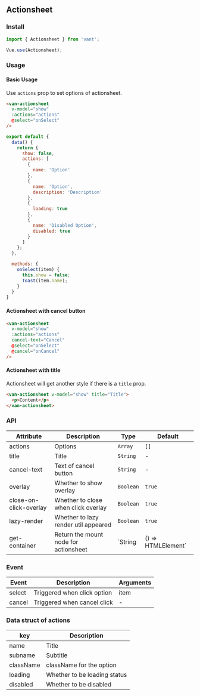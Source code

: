 ## Actionsheet

### Install
``` javascript
import { Actionsheet } from 'vant';

Vue.use(Actionsheet);
```

### Usage

#### Basic Usage
Use `actions` prop to set options of actionsheet. 

```html
<van-actionsheet
  v-model="show"
  :actions="actions"
  @select="onSelect"
/>
```

```javascript
export default {
  data() {
    return {
      show: false,
      actions: [
        {
          name: 'Option'
        },
        {
          name: 'Option',
          description: 'Description'
        },
        {
          loading: true
        },
        {
          name: 'Disabled Option',
          disabled: true
        }
      ]
    };
  },

  methods: {
    onSelect(item) {
      this.show = false;
      Toast(item.name);
    }
  }
}
```

#### Actionsheet with cancel button

```html
<van-actionsheet
  v-model="show"
  :actions="actions"
  cancel-text="Cancel"
  @select="onSelect"
  @cancel="onCancel"
/>
```

#### Actionsheet with title
Actionsheet will get another style if there is a `title` prop.

```html
<van-actionsheet v-model="show" title="Title">
  <p>Content</p>
</van-actionsheet>
```

### API

| Attribute | Description | Type | Default |
|------|------|------|------|
| actions | Options | `Array` | `[]` |
| title | Title | `String` | - |
| cancel-text | Text of cancel button | `String` | - |
| overlay | Whether to show overlay | `Boolean` | `true` |
| close-on-click-overlay | Whether to close when click overlay | `Boolean` | `true` |
| lazy-render | Whether to lazy render util appeared | `Boolean` | `true` |
| get-container | Return the mount node for actionsheet | `String | () => HTMLElement` | - |

### Event

| Event | Description | Arguments |
|------|------|------|
| select | Triggered when click option | item |
| cancel | Triggered when cancel click | - |

### Data struct of actions

| key | Description |
|------|------|
| name | Title |
| subname | Subtitle |
| className | className for the option |
| loading | Whether to be loading status |
| disabled | Whether to be disabled |
